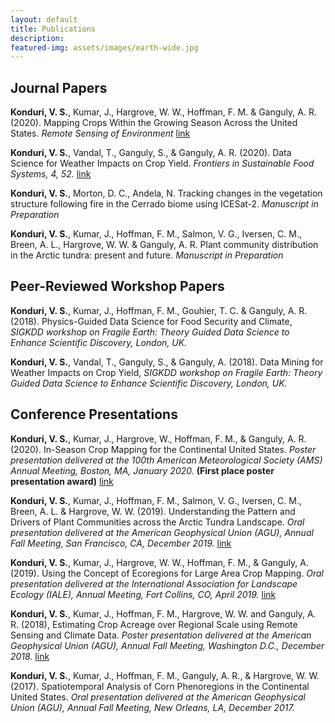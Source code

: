 ```yaml
---
layout: default
title: Publications 
description: 
featured-img: assets/images/earth-wide.jpg
---
```


## Journal Papers

**Konduri, V. S.**, Kumar, J., Hargrove, W. W., Hoffman, F. M. & Ganguly, A. R. (2020). Mapping Crops Within the Growing Season Across the United States. _Remote Sensing of Environment_ [link](https://doi.org/10.1016/j.rse.2020.112048) 

**Konduri, V. S.**, Vandal, T., Ganguly, S., & Ganguly, A. R. (2020). Data Science for Weather Impacts on Crop Yield. _Frontiers in Sustainable Food Systems, 4, 52._ [link](https://www.frontiersin.org/articles/10.3389/fsufs.2020.00052/full)

**Konduri, V. S.**, Morton, D. C., Andela, N. Tracking changes in the vegetation structure following fire in the Cerrado biome using ICESat-2. _Manuscript in Preparation_

**Konduri, V. S.**, Kumar, J., Hoffman, F. M., Salmon, V. G., Iversen, C. M., Breen, A. L., Hargrove, W. W. & Ganguly, A. R. Plant community distribution in the Arctic tundra: present and future. _Manuscript in Preparation_ 

## Peer-Reviewed Workshop Papers

**Konduri, V. S.**, Kumar, J., Hoffman, F. M., Gouhier, T. C. & Ganguly, A. R. (2018). Physics-Guided Data Science for Food Security and Climate, _SIGKDD workshop on Fragile Earth: Theory Guided Data Science to Enhance Scientific Discovery, London, UK._ 

**Konduri, V. S.**, Vandal, T., Ganguly, S., & Ganguly, A. (2018). Data Mining for Weather Impacts on Crop Yield, _SIGKDD workshop on Fragile Earth: Theory Guided Data Science to Enhance Scientific Discovery, London, UK._ 

## Conference Presentations

**Konduri, V. S.**, Kumar, J., Hargrove, W., Hoffman, F. M., & Ganguly, A. R. (2020). In-Season Crop Mapping for the Continental United States. _Poster presentation delivered at the 100th American Meteorological Society (AMS) Annual Meeting, Boston, MA, January 2020._ **(First place poster presentation award)** [link](./slides/AMS_2020_poster.pdf)

**Konduri, V. S.**, Kumar, J., Hoffman, F. M., Salmon, V. G., Iversen, C. M., Breen, A. L. & Hargrove, W. W. (2019). Understanding the Pattern and Drivers of Plant Communities across the Arctic Tundra Landscape. _Oral presentation delivered at the American Geophysical Union (AGU), Annual Fall Meeting, San Francisco, CA, December 2019._ [link](./slides/AGU_Presentation_2019.pdf)

**Konduri, V. S.**, Kumar, J., Hargrove, W. W., Hoffman, F. M., & Ganguly, A. (2019). Using the Concept of Ecoregions for Large Area Crop Mapping. _Oral presentation delivered at the International Association for Landscape Ecology (IALE), Annual Meeting, Fort Collins, CO, April 2019._ [link](https://www.climatemodeling.org/~forrest/presentations/Konduri_US-IALE_20190408.pdf) 

**Konduri, V. S.**, Kumar, J., Hoffman, F. M., Hargrove, W. W. and Ganguly, A. R. (2018), Estimating Crop Acreage over Regional Scale using Remote Sensing and Climate Data. _Poster presentation delivered at the American Geophysical Union (AGU), Annual Fall Meeting, Washington D.C., December 2018._ [link](https://www.geobabble.org/~hnw/Shashank_AGU_poster_2018.pdf) 

**Konduri, V. S.**, Kumar, J., Hoffman, F. M., Ganguly, A. R., & Hargrove, W. W. (2017). Spatiotemporal Analysis of Corn Phenoregions in the Continental United States. _Oral presentation delivered at the American Geophysical Union (AGU), Annual Fall Meeting, New Orleans, LA, December 2017._

